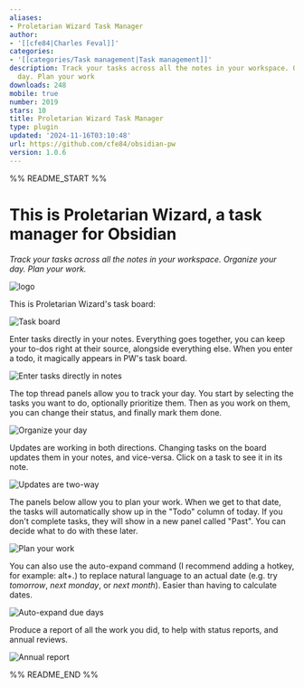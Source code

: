 ```yaml
---
aliases:
- Proletarian Wizard Task Manager
author:
- '[[cfe84|Charles Feval]]'
categories:
- '[[categories/Task management|Task management]]'
description: Track your tasks across all the notes in your workspace. Organize your
  day. Plan your work
downloads: 248
mobile: true
number: 2019
stars: 10
title: Proletarian Wizard Task Manager
type: plugin
updated: '2024-11-16T03:10:48'
url: https://github.com/cfe84/obsidian-pw
version: 1.0.6
---
```


%% README_START %%

# This is Proletarian Wizard, a task manager for Obsidian

_Track your tasks across all the notes in your workspace. Organize your day. Plan your work._

![logo](https://raw.githubusercontent.com/cfe84/obsidian-pw/HEAD/doc/img/logo.png)

This is Proletarian Wizard's task board:

![Task board](https://raw.githubusercontent.com/cfe84/obsidian-pw/HEAD/doc/img/board.jpg)

Enter tasks directly in your notes. Everything goes together, you can keep your to-dos right at their source, alongside everything else. When you enter a todo, it magically appears in PW's task board.

![Enter tasks directly in notes](https://raw.githubusercontent.com/cfe84/obsidian-pw/HEAD/doc/img/tasks_in_notes.gif)

The top thread panels allow you to track your day. You start by selecting the tasks you want to do, optionally prioritize them. Then as you work on them, you can change their status, and finally mark them done.

![Organize your day](https://raw.githubusercontent.com/cfe84/obsidian-pw/HEAD/doc/img/organize_day.gif)

Updates are working in both directions. Changing tasks on the board updates them in your notes, and vice-versa. Click on a task to see it in its note.

![Updates are two-way](https://raw.githubusercontent.com/cfe84/obsidian-pw/HEAD/doc/img/two_way_updates.gif)

The panels below allow you to plan your work. When we get to that date, the tasks will automatically show up in the "Todo" column of today. If you don't complete tasks, they will show in a new panel called "Past". You can decide what to do with these later.

![Plan your work](https://raw.githubusercontent.com/cfe84/obsidian-pw/HEAD/doc/img/plan_work.gif)

You can also use the auto-expand command (I recommend adding a hotkey, for example: alt+.) to replace natural language to an actual date (e.g. try _tomorrow_, _next monday_, or _next month_). Easier than having to calculate dates.

![Auto-expand due days](https://raw.githubusercontent.com/cfe84/obsidian-pw/HEAD/doc/img/expand_due_date.gif)

Produce a report of all the work you did, to help with status reports, and annual reviews.

![Annual report](https://raw.githubusercontent.com/cfe84/obsidian-pw/HEAD/doc/img/report.gif)


%% README_END %%